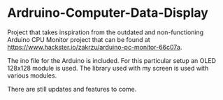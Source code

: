# Ardruino-Computer-Data-Display
Project that takes inspiration from the outdated and non-functioning Arduino CPU Monitor project that can be found at https://www.hackster.io/zakrzu/arduino-pc-monitor-66c07a.

The ino file for the Arduino is included. For this particular setup an OLED 128x128 module is used. The library used with my screen is used with various modules.

There are still updates and features to come.
